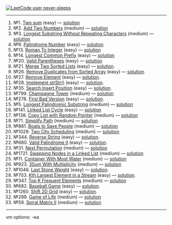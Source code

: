 [![LeetCode user never-sleeps](https://img.shields.io/badge/dynamic/json?style=for-the-badge&labelColor=black&color=%23ffa116&label=Solved&query=solved&url=https%3A%2F%2Fleetcode-badge.vercel.app%2Fapi%2Fusers%2Fnever-sleeps&logo=leetcode&logoColor=yellow)](https://leetcode.com/never-sleeps/)

--------------------------------------------------------

1. №1. [Two sum](https://leetcode.com/problems/two-sum/) (easy) — [solution](https://github.com/never-sleeps/leetcode/blob/master/src/main/java/com/leetcode/Two_Sum/Solution.java)  
2. №2. [Add Two Numbers](https://leetcode.com/problems/add-two-numbers/) (medium) — [solution](https://github.com/never-sleeps/leetcode/blob/master/src/main/java/com/leetcode/Add_Two_Numbers/Solution.java)  
3. №3. [Longest Substring Without Repeating Characters](https://leetcode.com/problems/longest-substring-without-repeating-characters/) (medium) — [solution](https://github.com/never-sleeps/leetcode/blob/master/src/main/java/com/leetcode/Longest_Substring_Without_Repeating_Characters/Solution.java)  
4. №9. [Palindrome Number](https://leetcode.com/problems/palindrome-number/) (easy) — [solution](https://github.com/never-sleeps/leetcode/blob/master/src/main/java/com/leetcode/Palindrome_Number/Solution.java)  
5. №13. [Roman To Integer](https://leetcode.com/problems/roman-to-integer/) (easy) — [solution](https://github.com/never-sleeps/leetcode/blob/master/src/main/java/com/leetcode/Roman_to_Integer/Solution.java)  
6. №14. [Longest Common Prefix](https://leetcode.com/problems/longest-common-prefix/) (easy) — [solution](https://github.com/never-sleeps/leetcode/blob/master/src/main/java/com/leetcode/Longest_Common_Prefix/Solution.java)  
7. №20. [Valid Parentheses](https://leetcode.com/problems/valid-parentheses/) (easy) — [solution](https://github.com/never-sleeps/leetcode/blob/master/src/main/java/com/leetcode/Valid_Parentheses/Solution.java)  
8. №21. [Merge Two Sorted Lists](https://leetcode.com/problems/merge-two-sorted-lists/) (easy) — [solution](https://github.com/never-sleeps/leetcode/blob/master/src/main/java/com/leetcode/Merge_Two_Sorted_Lists/Solution.java).  
9. №26. [Remove Duplicates from Sorted Array](https://leetcode.com/problems/remove-duplicates-from-sorted-array/) (easy) — [solution](https://github.com/never-sleeps/leetcode/blob/master/src/main/java/com/leetcode/Remove_Duplicates_from_Sorted_Array/Solution.java).  
10. №27. [Remove Element](https://leetcode.com/problems/remove-element/) (easy) — [solution](https://github.com/never-sleeps/leetcode/blob/master/src/main/java/com/leetcode/Remove_Element/Solution.java).  
11. №28. [Implement strStr()](https://leetcode.com/problems/implement-strstr/) (easy) — [solution](https://github.com/never-sleeps/leetcode/blob/master/src/main/java/com/leetcode/Implement_strStr/Solution.java).  
12. №35. [Search Insert Position](https://leetcode.com/problems/search-insert-position/) (easy) — [solution](https://github.com/never-sleeps/leetcode/blob/master/src/main/java/com/leetcode/Search_Insert_Position/Solution.java).  
13. №799. [Champagne Tower](https://leetcode.com/problems/champagne-tower/) (medium) — [solution](https://github.com/never-sleeps/leetcode/tree/master/src/main/java/com/leetcode/Champagne_Tower)  
14. №278. [First Bad Version](https://leetcode.com/problems/first-bad-version/) (easy) — [solution](https://github.com/never-sleeps/leetcode/blob/master/src/main/java/com/leetcode/First_Bad_Version/Solution.java).
15. №5. [Longest Palindromic Substring](https://leetcode.com/problems/longest-palindromic-substring/) (medium) — [solution](https://github.com/never-sleeps/leetcode/blob/master/src/main/java/com/leetcode/Longest_Palindromic_Substring/Solution.java)
16. №141. [Linked List Cycle](https://leetcode.com/problems/linked-list-cycle/) (easy) — [solution](https://github.com/never-sleeps/leetcode/blob/master/src/main/java/com/leetcode/Linked_List_Cycle/Solution.java)
17. №138. [Copy List with Random Pointer](https://leetcode.com/problems/copy-list-with-random-pointer/) (medium) — [solution](https://github.com/never-sleeps/leetcode/blob/master/src/main/java/com/leetcode/Copy_List_with_Random_Pointer/Solution.java)
18. №71. [Simplify Path](https://leetcode.com/problems/simplify-path/) (medium) — [solution](https://github.com/never-sleeps/leetcode/blob/master/src/main/java/com/leetcode/Simplify_Path/Solution.java)
19. №881. [Boats to Save People](https://leetcode.com/problems/boats-to-save-people/) (medium) — [solution](https://github.com/never-sleeps/leetcode/blob/master/src/main/java/com/leetcode/Boats_to_Save_People/Solution.java)
20. №1029. [Two City Scheduling](https://leetcode.com/problems/two-city-scheduling/) (medium) — [solution](https://github.com/never-sleeps/leetcode/blob/master/src/main/java/com/leetcode/Two_City_Scheduling/Solution.java)
21. №344. [Reverse String](https://leetcode.com/problems/reverse-string/) (easy) — [solution](https://github.com/never-sleeps/leetcode/blob/master/src/main/java/com/leetcode/Reverse_String/Solution.java).
22. №680. [Valid Palindrome II](https://leetcode.com/problems/valid-palindrome-ii/) (easy) — [solution](https://github.com/never-sleeps/leetcode/blob/master/src/main/java/com/leetcode/Valid_Palindrome_II/Solution.java).
23. №31. [Next Permutation](https://leetcode.com/problems/next-permutation/) (medium) — [solution](https://github.com/never-sleeps/leetcode/blob/master/src/main/java/com/leetcode/Next_Permutation/Solution.java)
24. №1721. [Swapping Nodes in a Linked List](https://leetcode.com/problems/swapping-nodes-in-a-linked-list/) (medium) — [solution](https://github.com/never-sleeps/leetcode/blob/master/src/main/java/com/leetcode/Swapping_Nodes_in_a_Linked_List/Solution.java)
25. №11. [Container With Most Water](https://leetcode.com/problems/container-with-most-water/) (medium) — [solution](https://github.com/never-sleeps/leetcode/blob/master/src/main/java/com/leetcode/Container_With_Most_Water/Solution.java)
26. №923. [3Sum With Multiplicity](https://leetcode.com/problems/3sum-with-multiplicity/) (medium) — [solution](https://github.com/never-sleeps/leetcode/blob/master/src/main/java/com/leetcode/n_3Sum_With_Multiplicity/Solution.java)
27. №1046. [Last Stone Weight](https://leetcode.com/problems/last-stone-weight/) (easy) — [solution](https://github.com/never-sleeps/leetcode/blob/master/src/main/java/com/leetcode/Last_Stone_Weight/Solution.java).
28. №703. [Kth Largest Element in a Stream](https://leetcode.com/problems/kth-largest-element-in-a-stream/) (easy) — [solution](https://github.com/never-sleeps/leetcode/blob/master/src/main/java/com/leetcode/Kth_Largest_Element_in_a_Stream/Solution.java).
29. №347. [Top K Frequent Elements](https://leetcode.com/problems/top-k-frequent-elements/) (medium) — [solution](https://github.com/never-sleeps/leetcode/blob/master/src/main/java/com/leetcode/Top_K_Frequent_Elements/Solution.java)
30. №682. [Baseball Game](https://leetcode.com/problems/baseball-game/) (easy) — [solution](https://github.com/never-sleeps/leetcode/blob/master/src/main/java/com/leetcode/Baseball_Game/Solution.java).
31. №1260. [Shift 2D Grid](https://leetcode.com/problems/shift-2d-grid/) (easy) — [solution](https://github.com/never-sleeps/leetcode/blob/master/src/main/java/com/leetcode/Shift_2D_Grid/Solution.java).
32. №289. [Game of Life](https://leetcode.com/problems/game-of-life/) (medium) — [solution](https://github.com/never-sleeps/leetcode/blob/master/src/main/java/com/leetcode/Game_of_Life/Solution.java)
33. №59. [Spiral Matrix II](https://leetcode.com/problems/spiral-matrix-ii/) (medium) — [solution](https://github.com/never-sleeps/leetcode/blob/master/src/main/java/com/leetcode/Spiral_Matrix_II/Solution.java)





--------------------------------------------------------------------------------
vm options: -ea
